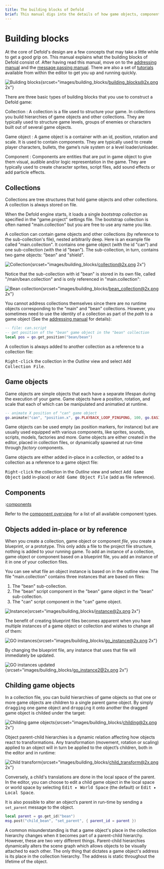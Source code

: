 ```yaml
---
title: The building blocks of Defold
brief: This manual digs into the details of how game objects, components and collections work.
---
```


#  Building blocks

At the core of Defold's design are a few concepts that may take a little while to get a good grip on. This manual explains what the building blocks of Defold consist of. After having read this manual, move on to the [addressing manual](/manuals/addressing) and the [message passing manual](/manuals/message-passing). There are also a set of [tutorials](/tutorials/getting-started) available from within the editor to get you up and running quickly.

![Building blocks](images/building_blocks/building_blocks.png){srcset="images/building_blocks/building_blocks@2x.png 2x"}

There are three basic types of building blocks that you use to construct a Defold game:

Collection
: A collection is a file used to structure your game. In collections you build hierarchies of game objects and other collections. They are typically used to structure game levels, groups of enemies or characters built out of several game objects.

Game object
: A game object is a container with an id, position, rotation and scale. It is used to contain components. They are typically used to create player characters, bullets, the game’s rule system or a level loader/unloader.

Component
: Components are entities that are put in game object to give them visual, audible and/or logic representation in the game. They are typically used to create character sprites, script files, add sound effects or add particle effects.

## Collections

Collections are tree structures that hold game objects and other collections. A collection is always stored on file.

When the Defold engine starts, it loads a single _bootstrap collection_ as specified in the "game.project" settings file. The bootstrap collection is often named "main.collection" but you are free to use any name you like.

A collection can contain game objects and other collections (by reference to the sub-collection's file), nested arbitrarily deep. Here is an example file called "main.collection". It contains one game object (with the id "can") and one sub-collection (with the id "bean"). The sub-collection, in turn, contains two game objects: "bean" and "shield".

![Collection](images/building_blocks/collection.png){srcset="images/building_blocks/collection@2x.png 2x"}

Notice that the sub-collection with id "bean" is stored in its own file, called "/main/bean.collection" and is only referenced in "main.collection":

![Bean collection](images/building_blocks/bean_collection.png){srcset="images/building_blocks/bean_collection@2x.png 2x"}

You cannot address collections themselves since there are no runtime objects corresponding to the "main" and "bean" collections. However, you sometimes need to use the identity of a collection as part of the _path_ to a game object (See the [addressing manual](/manuals/addressing) for details):

```lua
-- file: can.script
-- get position of the "bean" game object in the "bean" collection
local pos = go.get_position("bean/bean")
```

A collection is always added to another collection as a reference to a collection file:

<kbd>Right-click</kbd> the collection in the *Outline* view and select <kbd>Add Collection File</kbd>.

## Game objects

Game objects are simple objects that each have a separate lifespan during the execution of your game. Game objects have a position, rotation, and scale that each of which can be manipulated and animatied at runtime.

```lua
-- animate X position of "can" game object
go.animate("can", "position.x", go.PLAYBACK_LOOP_PINGPONG, 100, go.EASING_LINEAR, 1.0)
```

Game objects can be used empty (as position markers, for instance) but are usually used equipped with various components, like sprites, sounds, scripts, models, factories and more. Game objects are either created in the editor, placed in collection files, or dynamically spawned at run-time through _factory_ components.

Game objects are either added in-place in a collection, or added to a collection as a reference to a game object file:

<kbd>Right-click</kbd> the collection in the *Outline* view and select <kbd>Add Game Object</kbd> (add in-place) or <kbd>Add Game Object File</kbd> (add as file reference).


## Components

:[components](../shared/components.md)

Refer to the [component overview](/manuals/components.md) for a list of all available component types.

## Objects added in-place or by reference

When you create a collection, game object or component _file_, you create a blueprint, or a prototype. This only adds a file to the project file structure, nothing is added to your running game. To add an instance of a collection, game object or component based on a blueprint file, you add an instance of it in one of your collection files.

You can see what file an object instance is based on in the outline view. The file "main.collection" contains three instances that are based on files:

1. The "bean" sub-collection.
2. The "bean" script component in the "bean" game object in the "bean" sub-collection.
3. The "can" script component in the "can" game object.

![Instance](images/building_blocks/instance.png){srcset="images/building_blocks/instance@2x.png 2x"}

The benefit of creating blueprint files becomes apparent when you have multiple instances of a game object or collection and wishes to change all of them:

![GO instances](images/building_blocks/go_instance.png){srcset="images/building_blocks/go_instance@2x.png 2x"}

By changing the blueprint file, any instance that uses that file will immediately be updated.

![GO instances updated](images/building_blocks/go_instance2.png){srcset="images/building_blocks/go_instance2@2x.png 2x"}

## Childing game objects

In a collection file, you can build hierarchies of game objects so that one or more game objects are children to a single parent game object. By simply <kbd>dragging</kbd> one game object and <kbd>dropping</kbd> it onto another the dragged game object is childed under the target:

![Childing game objects](images/building_blocks/childing.png){srcset="images/building_blocks/childing@2x.png 2x"}

Object parent-child hierarchies is a dynamic relation affecting how objects react to transformations. Any transformation (movement, rotation or scaling) applied to an object will in turn be applied to the object’s children, both in the editor and in runtime:

![Child transform](images/building_blocks/child_transform.png){srcset="images/building_blocks/child_transform@2x.png 2x"}

Conversely, a child's translations are done in the local space of the parent. In the editor, you can choose to edit a child game object in the local space or world space by selecting <kbd>Edit ▸ World Space</kbd> (the default) or <kbd>Edit ▸ Local Space</kbd>.

It is also possible to alter an object’s parent in run-time by sending a `set_parent` message to the object.

```lua
local parent = go.get_id("bean")
msg.post("child_bean", "set_parent", { parent_id = parent })
```

A common misunderstanding is that a game object's place in the collection hierarchy changes when it becomes part of a parent-child hierarchy. However, these are two very different things. Parent-child hierarchies dynamically alters the scene graph which allows objects to be visually attached to each other. The only thing that dictates a game object's address is its place in the collection hierarchy. The address is static throughout the lifetime of the object.
